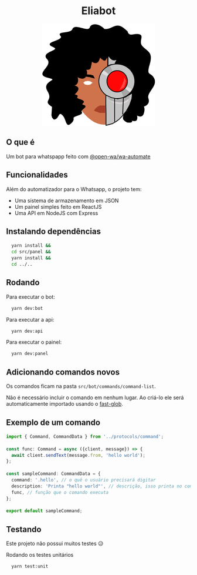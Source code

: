 <h1 align="center">Eliabot</h1>
<div align="center"><img src="./logo.png" /></div>

## O que é

Um bot para whatspapp feito com [@open-wa/wa-automate]([https://link](https://github.com/open-wa/wa-automate-nodejs))

## Funcionalidades

Além do automatizador para o Whatsapp, o projeto tem:

- Uma sistema de armazenamento em JSON
- Um painel simples feito em ReactJS 
- Uma API em  NodeJS com Express


## Instalando dependências

```bash
  yarn install &&
  cd src/panel &&
  yarn install &&
  cd ../..  
```
## Rodando

Para executar o bot:
```bash
  yarn dev:bot
```

Para executar a api:
```bash
  yarn dev:api
```

Para executar o painel:
```bash
  yarn dev:panel
```

## Adicionando comandos novos

Os comandos ficam na pasta ```src/bot/commands/command-list```.

Não é necessário incluir o comando em nenhum lugar. Ao criá-lo ele será automaticamente importado usando o [fast-glob]([htlinktps://](https://github.com/mrmlnc/fast-glob)).

## Exemplo de um comando

```typescript
import { Command, CommandData } from '../protocols/command';

const func: Command = async ({client, message}) => {
  await client.sendText(message.from, 'hello world');
};

const sampleCommand: CommandData = {
  command: '.hello', // o quê o usuário precisará digitar
  description: 'Printa "hello world"', // descrição, isso printa no comando ajuda
  func, // função que o comando executa
};

export default sampleCommand;

```

## Testando
Este projeto não possui muitos testes 😥

Rodando os testes unitários
```bash
  yarn test:unit
```
